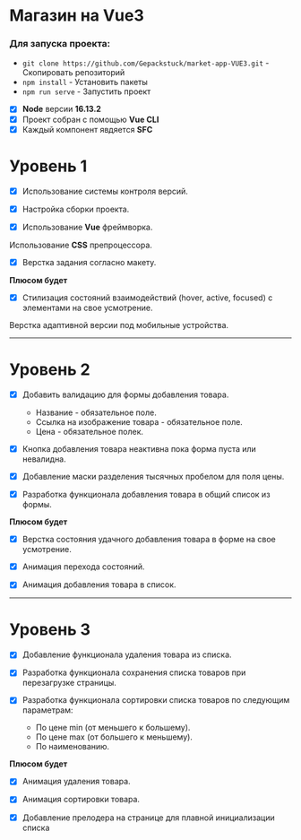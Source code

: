 # Магазин на Vue3

### Для запуска проекта:
*  `git clone https://github.com/Gepackstuck/market-app-VUE3.git` - Скопировать репозиторий
* `npm install` - Установить пакеты
* `npm run serve` - Запустить проект

- [x] **Node** версии **16.13.2**
- [x] Проект собран с помощью **Vue CLI**
- [x] Каждый компонент явдяется **SFC**

# **Уровень 1**

- [x] Использование системы контроля версий.

- [x] Настройка сборки проекта.

- [x] Использование **Vue** фреймворка.

Использование **CSS** препроцессора.

- [x] Верстка задания согласно макету.

**Плюсом будет**

- [x] Стилизация состояний взаимодействий (hover, active, focused) с элементами на свое усмотрение.

Верстка адаптивной версии под мобильные устройства.

---

# **Уровень 2**

- [x] Добавить валидацию для формы добавления товара.

    - Название - обязательное поле.
    - Ссылка на изображение товара - обязательное поле.
    - Цена - обязательное полек.

- [x] Кнопка добавления товара неактивна пока форма пуста или невалидна.

- [x] Добавление маски разделения тысячных пробелом для поля цены.

- [x] Разработка функционала добавления товара в общий список из формы.

**Плюсом будет**

- [x] Верстка состояния удачного добавления товара в форме на свое усмотрение.

- [x] Анимация перехода состояний.

- [x] Анимация добавления товара в список.

---

# **Уровень 3**

- [x] Добавление функционала удаления товара из списка.

- [x] Разработка функционала сохранения списка товаров при перезагрузке страницы.

- [x] Разработка функционала сортировки списка товаров по следующим параметрам:

    - По цене min (от меньшего к большему).
    - По цене max (от большего к меньшему).
    - По наименованию.

**Плюсом будет**

- [x] Анимация удаления товара.

- [x] Анимация сортировки товара.

- [x] Добавление прелодера на странице для плавной инициализации списка